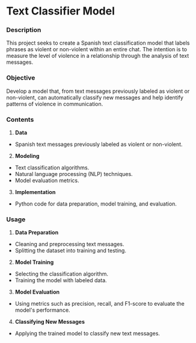 # Text Classifier Model

### Description
This project seeks to create a Spanish text classification model that labels phrases as violent or non-violent within an entire chat. The intention is to measure the level of violence in a relationship through the analysis of text messages.

### Objective
Develop a model that, from text messages previously labeled as violent or non-violent, can automatically classify new messages and help identify patterns of violence in communication.

### Contents
1. **Data**
- Spanish text messages previously labeled as violent or non-violent.

2. **Modeling**
- Text classification algorithms.
- Natural language processing (NLP) techniques.
- Model evaluation metrics.

3. **Implementation**
- Python code for data preparation, model training, and evaluation.

### Usage
1. **Data Preparation**
- Cleaning and preprocessing text messages.
- Splitting the dataset into training and testing.

2. **Model Training**
- Selecting the classification algorithm.
- Training the model with labeled data.

3. **Model Evaluation**
- Using metrics such as precision, recall, and F1-score to evaluate the model's performance.

4. **Classifying New Messages**
- Applying the trained model to classify new text messages.

